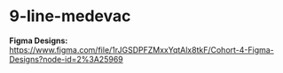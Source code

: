 # 9-line-medevac

**Figma Designs:** https://www.figma.com/file/1rJGSDPFZMxxYqtAlx8tkF/Cohort-4-Figma-Designs?node-id=2%3A25969
